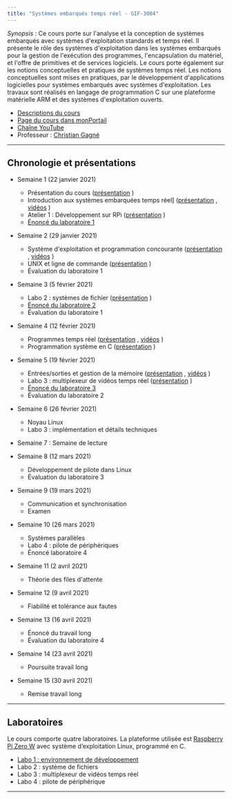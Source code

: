 ```yaml
---
title: "Systèmes embarqués temps réel - GIF-3004"
---
```



*Synopsis* : Ce cours porte sur l'analyse et la conception de systèmes embarqués avec systèmes d'exploitation standards et temps réel. Il présente le rôle des systèmes d'exploitation dans les systèmes embarqués pour la gestion de l'exécution des programmes, l'encapsulation du matériel, et l'offre de primitives et de services logiciels. Le cours porte également sur les notions conceptuelles et pratiques de systèmes temps réel. Les notions conceptuelles sont mises en pratiques, par le développement d'applications logicielles pour systèmes embarqués avec systèmes d'exploitation. Les travaux sont réalisés en langage de programmation C sur une plateforme matérielle ARM et des systèmes d'exploitation ouverts. 

* [Descriptions du cours](https://www.ulaval.ca/les-etudes/cours/repertoire/detailsCours/gif-3004-systemes-embarques-temps-reel.html)
* [Page du cours dans monPortail](https://sitescours.monportail.ulaval.ca/ena/site/accueil?idSite=126640)
* [Chaîne YouTube](https://www.youtube.com/channel/UC-pnx4aAkboqS1CDlGLOaWg)
* Professeur : [Christian Gagné](http://vision.gel.ulaval.ca/~cgagne)

---

## Chronologie et présentations ##

* Semaine 1 (22 janvier 2021)
  *  Présentation du cours ([présentation](https://drive.google.com/file/d/17s7SerQ8xX9boovthHV6gMkBpK3fNQlT/view?usp=sharing) <i class="fas fa-chalkboard"></i>)
  *  Introduction aux systèmes embarquées temps réel] ([présentation](https://drive.google.com/file/d/1JX92kF9rr1jN_DMrRtz09C8dV0mX0fEk/view?usp=sharing) <i class="fas fa-chalkboard"></i>, [vidéos](https://www.youtube.com/playlist?list=PL3BpMnXQbjKeCx6arOFl3hCfR_T7ZQOam) <i class="fab fa-youtube"></i>)
  * <i class="fas fa-hammer"></i> Atelier 1 : Développement sur RPi ([présentation](https://drive.google.com/file/d/1Mc6Y1LH1gBvIsP4-PFuartI-b5Bpcv0A/view?usp=sharing) <i class="fas fa-chalkboard"></i>)
  * <i class="fas fa-hammer"></i> [Énoncé du laboratoire 1](https://setr-ulaval.github.io/labo1-h21/)

* Semaine 2 (29 janvier 2021)
  * Système d'exploitation et programmation concourante ([présentation](https://drive.google.com/file/d/1perreumqVGZzoKt42M4kLPvQWwxdiPSt/view?usp=sharing) <i class="fas fa-chalkboard"></i>, [vidéos](https://www.youtube.com/playlist?list=PL3BpMnXQbjKcC1I1IU04HBUuFjW_MYRyF) <i class="fab fa-youtube"></i>)
  * <i class="fas fa-hammer"></i> UNIX et ligne de commande ([présentation](https://drive.google.com/file/d/1J7-38rUmZJUa8rx4NJRnvgFF6nI3uyVI/view?usp=sharing) <i class="fas fa-chalkboard"></i>)
  * <i class="fas fa-hammer"></i> Évaluation du laboratoire 1

* Semaine 3 (5 février 2021)
  * <i class="fas fa-hammer"></i> Labo 2 : systèmes de fichier ([présentation](https://drive.google.com/file/d/1p9P8RqUbPPNtei7BJ2smDNVwk7EJgt16/view?usp=sharing) <i class="fas fa-chalkboard"></i>)
  * <i class="fas fa-hammer"></i> [Énoncé du laboratoire 2](https://setr-ulaval.github.io/labo2-h21/)
  * <i class="fas fa-hammer"></i> Évaluation du laboratoire 1

* Semaine 4 (12 février 2021)
  * Programmes temps réel ([présentation](https://drive.google.com/file/d/1_iyVc25Dx8HtdFDOf6zLKyBlG3bzucSo/view?usp=sharing) <i class="fas fa-chalkboard"></i>, [vidéos](https://www.youtube.com/playlist?list=PL3BpMnXQbjKfruIcxLivRI22wOyKhCfkv) <i class="fab fa-youtube"></i>)
  * <i class="fas fa-hammer"></i> Programmation système en C ([présentation](https://drive.google.com/file/d/1rb0tG-IPIk89cs5ddGhs81q3aKRzwatD/view?usp=sharing) <i class="fas fa-chalkboard"></i>)

* Semaine 5 (19 février 2021)
  * Entrées/sorties et gestion de la mémoire ([présentation](https://drive.google.com/file/d/1x05jsBvIqy4OGS3CE_8xmJvdsxL5mC2u/view?usp=sharing) <i class="fas fa-chalkboard"></i>, [vidéos]() <i class="fab fa-youtube"></i>)
  * <i class="fas fa-hammer"></i> Labo 3 : multiplexeur de vidéos temps réel ([présentation](https://drive.google.com/file/d/14iwFJ2RnkOzzk7rY-gP9wK7wcpDCVzHu/view?usp=sharing) <i class="fas fa-chalkboard"></i>)
  * <i class="fas fa-hammer"></i> [Énoncé du laboratoire 3](https://setr-ulaval.github.io/labo3-h21/)
  * <i class="fas fa-hammer"></i> Évaluation du laboratoire 2

* Semaine 6 (26 février 2021)
  * Noyau Linux
  * <i class="fas fa-hammer"></i> Labo 3 : implémentation et détails techniques

* Semaine 7 : Semaine de lecture

* Semaine 8 (12 mars 2021)
  * Développement de pilote dans Linux
  * <i class="fas fa-hammer"></i> Évaluation du laboratoire 3

* Semaine 9 (19 mars 2021)
  * Communication et synchronisation
  * Examen

* Semaine 10 (26 mars 2021)
  * Systèmes parallèles
  * <i class="fas fa-hammer"></i> Labo 4 : pilote de périphériques
  * <i class="fas fa-hammer"></i> Énoncé laboratoire 4

* Semaine 11 (2 avril 2021)
  * Théorie des files d'attente

* Semaine 12 (9 avril 2021)
  * Fiabilité et tolérance aux fautes

* Semaine 13 (16 avril 2021)
  * Énoncé du travail long
  * <i class="fas fa-hammer"></i> Évaluation du laboratoire 4

* Semaine 14 (23 avril 2021)
  * Poursuite travail long

* Semaine 15 (30 avril 2021)
  * Remise travail long

---

## Laboratoires ##

Le cours comporte quatre laboratoires. La plateforme utilisée est [Raspberry Pi Zero W](https://www.raspberrypi.org/products/raspberry-pi-zero-w/) avec système d’exploitation Linux, programmé en C.

* [Labo 1 : environnement de développement](https://setr-ulaval.github.io/labo1-h21/)
* Labo 2 : système de fichiers
* Labo 3 : multiplexeur de vidéos temps réel
* Labo 4 : pilote de périphérique

---

